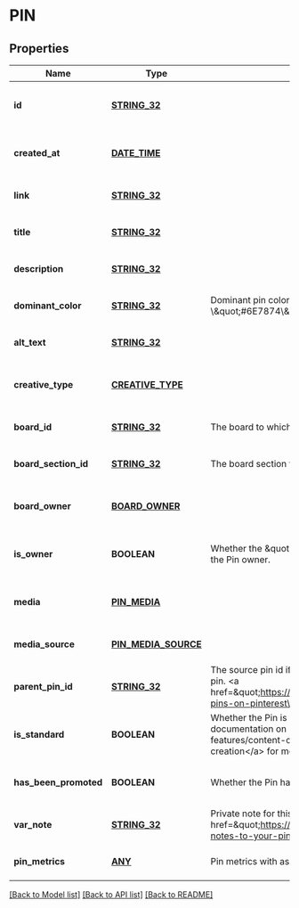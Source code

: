 # PIN

## Properties
Name | Type | Description | Notes
------------ | ------------- | ------------- | -------------
**id** | [**STRING_32**](STRING_32.md) |  | [optional] [readonly] [default to null]
**created_at** | [**DATE_TIME**](DATE_TIME.md) |  | [optional] [readonly] [default to null]
**link** | [**STRING_32**](STRING_32.md) |  | [optional] [default to null]
**title** | [**STRING_32**](STRING_32.md) |  | [optional] [default to null]
**description** | [**STRING_32**](STRING_32.md) |  | [optional] [default to null]
**dominant_color** | [**STRING_32**](STRING_32.md) | Dominant pin color. Hex number, e.g. \\\&quot;#6E7874\\\&quot;. | [optional] [default to null]
**alt_text** | [**STRING_32**](STRING_32.md) |  | [optional] [default to null]
**creative_type** | [**CREATIVE_TYPE**](CreativeType.md) |  | [optional] [readonly] [default to null]
**board_id** | [**STRING_32**](STRING_32.md) | The board to which this Pin belongs. | [optional] [default to null]
**board_section_id** | [**STRING_32**](STRING_32.md) | The board section to which this Pin belongs. | [optional] [default to null]
**board_owner** | [**BOARD_OWNER**](BoardOwner.md) |  | [optional] [readonly] [default to null]
**is_owner** | **BOOLEAN** | Whether the \&quot;operation user_account\&quot; is the Pin owner. | [optional] [readonly] [default to null]
**media** | [**PIN_MEDIA**](PinMedia.md) |  | [optional] [readonly] [default to null]
**media_source** | [**PIN_MEDIA_SOURCE**](PinMediaSource.md) |  | [optional] [default to null]
**parent_pin_id** | [**STRING_32**](STRING_32.md) | The source pin id if this pin was saved from another pin. &lt;a href&#x3D;\&quot;https://help.pinterest.com/article/save-pins-on-pinterest\&quot;&gt;Learn more&lt;/a&gt;. | [optional] [default to null]
**is_standard** | **BOOLEAN** | Whether the Pin is standard or not. See documentation on &lt;a href&#x3D;\&quot;/docs/api-features/content-overview/\&quot;&gt;Changes to Pin creation&lt;/a&gt; for more information. | [optional] [default to null]
**has_been_promoted** | **BOOLEAN** | Whether the Pin has been promoted or not. | [optional] [readonly] [default to null]
**var_note** | [**STRING_32**](STRING_32.md) | Private note for this Pin. &lt;a href&#x3D;\&quot;https://help.pinterest.com/en/article/add-notes-to-your-pins\&quot;&gt;Learn more&lt;/a&gt;. | [optional] [default to null]
**pin_metrics** | [**ANY**](.md) | Pin metrics with associated time intervals if any. | [optional] [default to null]

[[Back to Model list]](../README.md#documentation-for-models) [[Back to API list]](../README.md#documentation-for-api-endpoints) [[Back to README]](../README.md)


